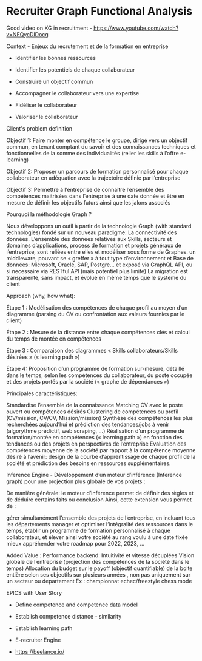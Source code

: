 # Recruiter Graph Functional Analysis

Good video on KG in recruitment - https://www.youtube.com/watch?v=NFQycDIDocg


Context - Enjeux du recrutement et de la formation en entreprise

* Identifier les bonnes ressources

* Identifier les potentiels de chaque collaborateur 

* Construire un objectif commun 

* Accompagner le collaborateur vers une expertise

* Fidéliser le collaborateur

* Valoriser le collaborateur

Client's problem definition 

Objectif 1: Faire monter en compétence le groupe, dirigé vers un objectif commun, en tenant comptant du savoir et des connaissances techniques et fonctionnelles de la somme des individualités (relier les skills à l’offre e-learning)

Objectif 2: Proposer un parcours de formation personnalisé pour chaque collaborateur en adéquation avec la trajectoire définie par l’entreprise

Objectif 3: Permettre à l’entreprise de connaitre l’ensemble des compétences maitrisées dans l’entreprise à une date donnée et être en mesure de définir les objectifs futurs ainsi que les jalons associés

Pourquoi la méthodologie Graph ?

Nous développons un outil à partir de la technologie Graph (with standard technologies) fondé sur un nouveau paradigme: La connectivité des données.
L’ensemble des données relatives aux Skills, secteurs et domaines d’applications, process de formation et projets généraux de l’entreprise, sont reliées entre elles et modéliser sous forme de Graphes. 
  un middleware, pouvant se « greffer » à tout type d’environnement et Base de données: Microsoft, Oracle, SAP, Postgre… et exposé via GraphQL API, ou si necessaire via RESTful API (mais potentiel plus limité)
La migration est transparente, sans impact, et évolue en même temps que le système du client

Approach (why, how what):

Étape 1 : Modélisation des compétences de chaque profil au moyen d’un diagramme (parsing du CV ou confrontation aux valeurs fournies par le client) 

Étape 2 : Mesure de la distance entre chaque compétences clés et calcul du temps de montée en compétences

Étape 3 : Comparaison des diagrammes « Skills collaborateurs/Skills désirées » (« learning path »)

Étape 4: Proposition d’un programme de formation sur-mesure, détaillé dans le temps, selon les compétences du collaborateur, du poste occupée et des projets portés par la société (« graphe de dépendances »)

Principales caractéristiques:

Standardise l’ensemble de la connaissance
Matching CV avec le poste ouvert ou compétences désirés
Clustering de compétences ou profil (CV/mission, CV/CV, Mission/mission)
Synthèse des compétences les plus recherchées aujourd’hui et prédiction des tendances/jobs à venir (algorythme prédictif, web scraping, …) 
Réalisation d’un programme de formation/montée en compétences (« learning path ») en fonction des tendances ou des projets en perspectives de l’entreprise
Evaluation des compétences moyenne de la société par rapport à la compétence moyenne désiré à l’avenir: design de la courbe d’apprentissage de chaque profil de la société et prédiction des besoins en ressources supplémentaires.

Inference Engine - Développement d’un moteur d’inférence (Inference graph) pour une projection plus globale de vos projets :

De manière générale: le moteur d’inférence permet de définir des règles et de déduire certains faits ou conclusion
Ainsi, cette extension vous permet de :

gérer simultanément l’ensemble des projets de l’entreprise, en incluant tous les départements 
manager et optimiser l’intégralité des ressources dans le temps, 
établir un programme de formation personnalisé à chaque collaborateur, et élever ainsi votre société au rang voulu à une date fixée
mieux appréhender votre roadmap pour 2022, 2023, …

Added Value :
Performance backend: Intuitivité  et vitesse décuplées
Vision globale de l’entreprise (projection des compétences de la société dans le temps)
Allocation du budget sur le payoff (objectif quantifiable) de la boite entière selon ses objectifs sur plusieurs années , non pas uniquement  sur un secteur ou departement
Ex : championnat echec/freestyle chess mode 
  

EPICS with User Story

* Define competence and competence data model

* Establish competence distance - similarity

* Establish learning path

* E-recruiter Engine 

* https://beelance.io/
